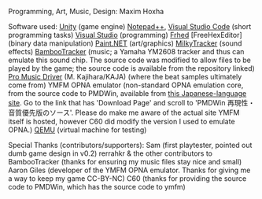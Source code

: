 Programming, Art, Music, Design:
Maxim Hoxha

Software used:
[Unity](https://unity.com/) (game engine)
[Notepad++](https://notepad-plus-plus.org/), [Visual Studio Code](https://code.visualstudio.com/) (short programming tasks)
[Visual Studio](https://visualstudio.microsoft.com/vs/) (programming)
[Frhed](http://frhed.sourceforge.net/en/) \[FreeHexEditor\] (binary data manipulation)
[Paint.NET](https://www.getpaint.net/index.html) (art/graphics)
[MilkyTracker](https://milkytracker.org/) (sound effects)
[BambooTracker](https://github.com/BambooTracker/BambooTracker) (music; a Yamaha YM2608 tracker and thus can emulate this sound chip. The source code was modified to allow files to be played by the game; the source code is available from the repository linked)
[Pro Music Driver](http://www5.airnet.ne.jp/kajapon/tool.html) (M. Kajihara/KAJA) (where the beat samples ultimately come from)
YMFM OPNA emulator (non-standard OPNA emulation core, from the source code to PMDWin, available from [this Japanese-language site](http://c60.la.coocan.jp/index.html). Go to the link that has 'Download Page' and scroll to 'PMDWin 再現性・音質優先版のソース'. Please do make me aware of the actual site YMFM itself is hosted, however C60 did modify the version I used to emulate OPNA.)
[QEMU](https://www.qemu.org/) (virtual machine for testing)

Special Thanks (contributors/supporters):
Sam (first playtester, pointed out dumb game design in v0.2)
rerrahkr & the other contributors to BambooTracker (thanks for ensuring my music files stay nice and small)
Aaron Giles (developer of the YMFM OPNA emulator. Thanks for giving me a way to keep my game CC-BY-NC)
C60 (thanks for providing the source code to PMDWin, which has the source code to ymfm)